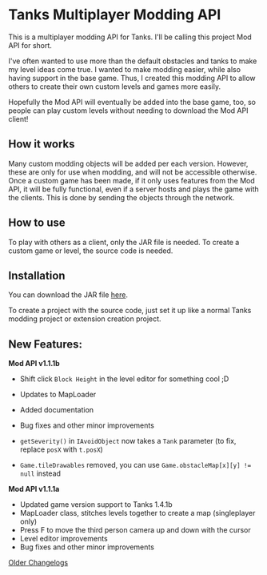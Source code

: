 # Tanks Multiplayer Modding API

This is a multiplayer modding API for Tanks. I'll be calling this project Mod API for short.

I've often wanted to use more than the default obstacles and tanks to make my level ideas come true.
I wanted to make modding easier, while also having support in the base game.
Thus, I created this modding API to allow others to create their own custom levels and games more easily.

Hopefully the Mod API will eventually be added into the base game, too, so people can play custom levels without needing to download the Mod API client!

How it works
---
Many custom modding objects will be added per each version. However, these are only for use when modding, and will not be accessible otherwise.
Once a custom game has been made, if it only uses features from the Mod API, it will be fully functional, even if a server hosts and plays the game with the clients.
This is done by sending the objects through the network.

How to use
---

To play with others as a client, only the JAR file is needed.
To create a custom game or level, the source code is needed.

Installation
---

You can download the JAR file [here](https://onedrive.live.com/download?cid=1E1C6A69D73A57B9&resid=1E1C6A69D73A57B9%21133&authkey=AJ_Hzn30cBgN7RU).

To create a project with the source code, just set it up like a normal Tanks modding project or extension creation project.

New Features:
---

**Mod API v1.1.1b**
- Shift click `Block Height` in the level editor for something cool ;D
- Updates to MapLoader
- Added documentation
- Bug fixes and other minor improvements


- `getSeverity()` in `IAvoidObject` now takes a `Tank` parameter (to fix, replace `posX` with `t.posX`)
- `Game.tileDrawables` removed, you can use `Game.obstacleMap[x][y] != null` instead

**Mod API v1.1.1a**
- Updated game version support to Tanks 1.4.1b
- MapLoader class, stitches levels together to create a map (singleplayer only)
- Press F to move the third person camera up and down with the cursor
- Level editor improvements
- Bug fixes and other minor improvements

[Older Changelogs](changelog.md)